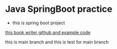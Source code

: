 # Java SpringBoot practice

- this is spring boot project

[this book writer github and example code](https://github.com/shinsunyoung/springboot-developer-2rd)

this is main branch and this is test for main branch
